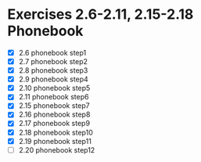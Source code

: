# Exercises 2.6-2.11, 2.15-2.18 Phonebook

- [x] 2.6 phonebook step1
- [x] 2.7 phonebook step2
- [x] 2.8 phonebook step3
- [x] 2.9 phonebook step4
- [x] 2.10 phonebook step5
- [x] 2.11 phonebook step6
- [x] 2.15 phonebook step7
- [x] 2.16 phonebook step8
- [x] 2.17 phonebook step9
- [x] 2.18 phonebook step10
- [x] 2.19 phonebook step11
- [ ] 2.20 phonebook step12
